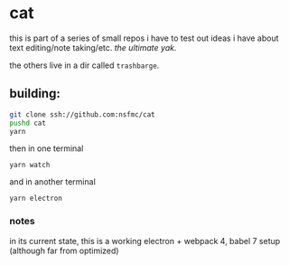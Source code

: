 # cat

this is part of a series of small repos i have to test out ideas i have about text editing/note taking/etc. _the ultimate yak._

the others live in a dir called `trashbarge`.

## building:

```sh
git clone ssh://github.com:nsfmc/cat
pushd cat
yarn
```

then in one terminal

    yarn watch

and in another terminal

    yarn electron

### notes

in its current state, this is a working electron + webpack 4, babel 7 setup (although far from optimized)
